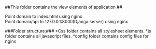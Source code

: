 ##This folder contains the view elements of application.##

Point domain to index.html using nginx <br>
Point domain/api to 127.0.0.1:8000(Django server) using nginx


###Folder structure:###
*Css folder contains all stylesheet elements.
*js folder contains all javascript files.
*config folder contains config files for nginx
